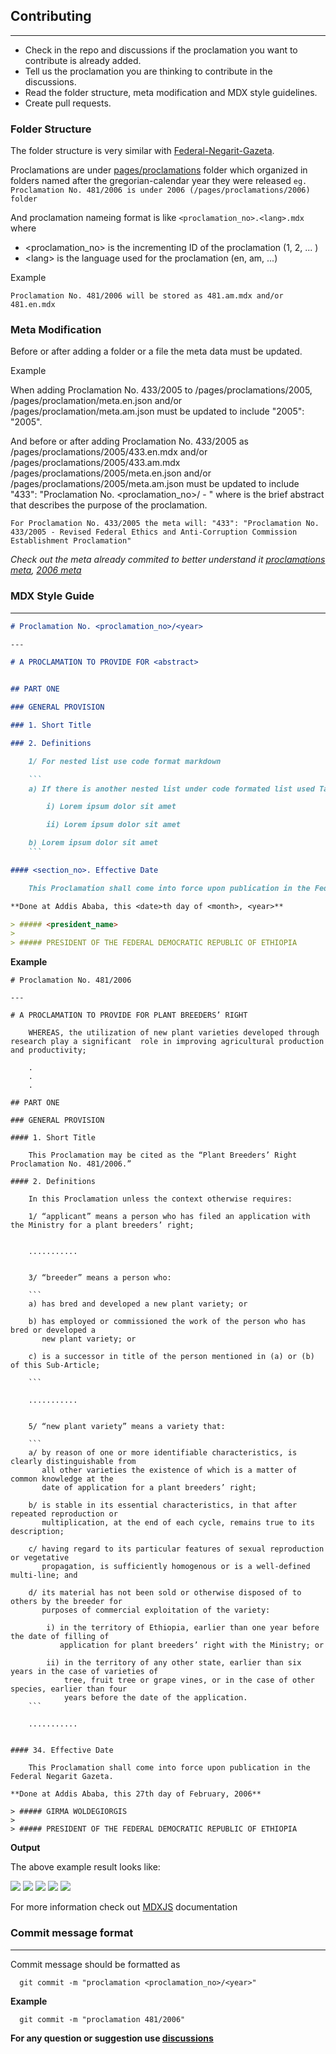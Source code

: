 ## Contributing

---

- Check in the repo and discussions if the proclamation you want to contribute is already added.
- Tell us the proclamation you are thinking to contribute in the discussions.
- Read the folder structure, meta modification and MDX style guidelines.
- Create pull requests.

### Folder Structure

The folder structure is very similar with [Federal-Negarit-Gazeta](https://github.com/opengazeta/federal-negarit-gazeta#folder-organization).

Proclamations are under [pages/proclamations](../pages/proclamations) folder which organized in folders named after the gregorian-calendar year they were released `eg. Proclamation No. 481/2006 is under 2006 (/pages/proclamations/2006) folder`

And proclamation nameing format is like `<proclamation_no>.<lang>.mdx` where

- \<proclamation_no> is the incrementing ID of the proclamation (1, 2, ... )
- \<lang> is the language used for the proclamation (en, am, ...)

Example 

`Proclamation No. 481/2006 will be stored as 481.am.mdx and/or 481.en.mdx`

### Meta Modification

Before or after adding a folder or a file the meta data must be updated.

Example 


When adding Proclamation No. 433/2005 to /pages/proclamations/2005, 
/pages/proclamation/meta.en.json and/or /pages/proclamation/meta.am.json must be updated to include "2005": "2005".

And before or after adding Proclamation No. 433/2005 as /pages/proclamations/2005/433.en.mdx and/or /pages/proclamations/2005/433.am.mdx
/pages/proclamations/2005/meta.en.json and/or /pages/proclamations/2005/meta.am.json must be updated to include "433": "Proclamation No. <proclamation_no>/<year> - <abstract>"
where <abstract> is the brief abstract that describes the purpose of the proclamation.


`For Proclamation No. 433/2005 the meta will: "433": "Proclamation No. 433/2005 - Revised Federal Ethics and Anti-Corruption Commission Establishment Proclamation"`

*Check out the meta already commited to better understand it [proclamations meta](../pages/proclamations/meta.en.json), [2006 meta](../pages/proclamations/2006/meta.en.json)*

### MDX Style Guide

---

```markdown
# Proclamation No. <proclamation_no>/<year>

---

# A PROCLAMATION TO PROVIDE FOR <abstract>


## PART ONE

### GENERAL PROVISION

### 1. Short Title

### 2. Definitions

    1/ For nested list use code format markdown 

    ```
    a) If there is another nested list under code formated list used Tabs

        i) Lorem ipsum dolor sit amet

        ii) Lorem ipsum dolor sit amet

    b) Lorem ipsum dolor sit amet
    ```

#### <section_no>. Effective Date

    This Proclamation shall come into force upon publication in the Federal Negarit Gazeta.

**Done at Addis Ababa, this <date>th day of <month>, <year>**

> ##### <president_name>
>
> ##### PRESIDENT OF THE FEDERAL DEMOCRATIC REPUBLIC OF ETHIOPIA

``` 

**Example**

```
# Proclamation No. 481/2006

---

# A PROCLAMATION TO PROVIDE FOR PLANT BREEDERS’ RIGHT

    WHEREAS, the utilization of new plant varieties developed through research play a significant  role in improving agricultural production and productivity;
    
    .
    .
    .

## PART ONE

### GENERAL PROVISION

#### 1. Short Title

    This Proclamation may be cited as the “Plant Breeders’ Right Proclamation No. 481/2006.”

#### 2. Definitions

    In this Proclamation unless the context otherwise requires:

    1/ “applicant” means a person who has filed an application with the Ministry for a plant breeders’ right;
    
    
    ...........


    3/ “breeder” means a person who:

    ```
    a) has bred and developed a new plant variety; or

    b) has employed or commissioned the work of the person who has bred or developed a
       new plant variety; or

    c) is a successor in title of the person mentioned in (a) or (b) of this Sub-Article;

    ```
    
    ...........


    5/ “new plant variety” means a variety that:

    ```
    a/ by reason of one or more identifiable characteristics, is clearly distinguishable from
       all other varieties the existence of which is a matter of common knowledge at the
       date of application for a plant breeders’ right;

    b/ is stable in its essential characteristics, in that after repeated reproduction or
       multiplication, at the end of each cycle, remains true to its description;

    c/ having regard to its particular features of sexual reproduction or vegetative
       propagation, is sufficiently homogenous or is a well-defined multi-line; and

    d/ its material has not been sold or otherwise disposed of to others by the breeder for
       purposes of commercial exploitation of the variety:

        i) in the territory of Ethiopia, earlier than one year before the date of filling of
           application for plant breeders’ right with the Ministry; or

        ii) in the territory of any other state, earlier than six years in the case of varieties of
            tree, fruit tree or grape vines, or in the case of other species, earlier than four
            years before the date of the application.
    ```

    ...........


#### 34. Effective Date

    This Proclamation shall come into force upon publication in the Federal Negarit Gazeta.

**Done at Addis Ababa, this 27th day of February, 2006**

> ##### GIRMA WOLDEGIORGIS
>
> ##### PRESIDENT OF THE FEDERAL DEMOCRATIC REPUBLIC OF ETHIOPIA

```

**Output**

The above example result looks like:

![](/public/mdx_output_1.PNG)
![](/public/mdx_output_2.PNG)
![](/public/mdx_output_3.PNG)
![](/public/mdx_output_4.PNG)
![](/public/mdx_output_5.PNG)


For more information check out [MDXJS](https://mdxjs.com/) documentation


### Commit message format 

---

Commit message should be formatted as 
```
  git commit -m "proclamation <proclamation_no>/<year>"
```

**Example**
```
  git commit -m "proclamation 481/2006"
```


**For any question or suggestion use [discussions](https://github.com/miki-tebe/negarit-gazette/discussions)**
